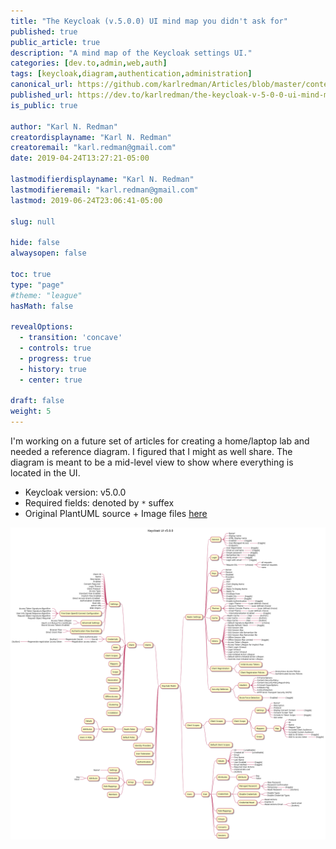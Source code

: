 ```yaml
---
title: "The Keycloak (v.5.0.0) UI mind map you didn't ask for"
published: true
public_article: true
description: "A mind map of the Keycloak settings UI."
categories: [dev.to,admin,web,auth]
tags: [keycloak,diagram,authentication,administration]
canonical_url: https://github.com/karlredman/Articles/blob/master/content/dev.to/keycloakV5_ui_mindmap/index.md
published_url: https://dev.to/karlredman/the-keycloak-v-5-0-0-ui-mind-map-you-didn-t-ask-for-15a7
is_public: true

author: "Karl N. Redman"
creatordisplayname: "Karl N. Redman"
creatoremail: "karl.redman@gmail.com"
date: 2019-04-24T13:27:21-05:00

lastmodifierdisplayname: "Karl N. Redman"
lastmodifieremail: "karl.redman@gmail.com"
lastmod: 2019-06-24T23:06:41-05:00

slug: null

hide: false
alwaysopen: false

toc: true
type: "page"
#theme: "league"
hasMath: false

revealOptions:
  - transition: 'concave'
  - controls: true
  - progress: true
  - history: true
  - center: true

draft: false
weight: 5
---
```


I'm working on a future set of articles for creating a home/laptop lab and needed a reference diagram. I figured that I might as well share. The diagram is meant to be a mid-level view to show where everything is located in the UI.

* Keycloak version: v5.0.0
* Required fields: denoted by `*` suffex
* Original PlantUML source + Image files [here](https://github.com/karlredman/Articles/tree/master/content/dev.to/keycloakV5_ui_mindmap)

[![Keycloak v5.0.0 UI mind map](https://raw.githubusercontent.com/karlredman/Articles/master/content/dev.to/keycloakV5_ui_mindmap/Keycloak-UI-v5.0.0.png)](https://raw.githubusercontent.com/karlredman/Articles/master/content/dev.to/keycloakV5_ui_mindmap/Keycloak-UI-v5.0.0.png)